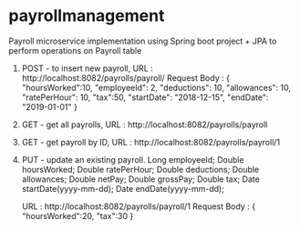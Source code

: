 # payrollmanagement
Payroll microservice implementation using Spring boot project + JPA to perform operations on Payroll table
1. POST - to insert new payroll,
   URL : http://localhost:8082/payrolls/payroll/
   Request Body :  {
 		"hoursWorked":10,
        "employeeId": 2,
        "deductions": 10,
        "allowances": 10,
        "ratePerHour": 10,
        "tax":50,
        "startDate": "2018-12-15",
        "endDate": "2019-01-01"
    }

2. GET - get all payrolls,
   URL : http://localhost:8082/payrolls/payroll
   
3. GET - get payroll by ID,
   URL : http://localhost:8082/payrolls/payroll/1
   
4. PUT - update an existing payroll.
     Long employeeId;
     Double hoursWorked;
     Double ratePerHour;
     Double deductions;
     Double allowances;
     Double netPay;
     Double grossPay;
     Double tax;
     Date startDate(yyyy-mm-dd);
     Date endDate(yyyy-mm-dd);

   URL : http://localhost:8082/payrolls/payroll/1
   Request Body : {
 		"hoursWorked":20,
        "tax":30
    }
